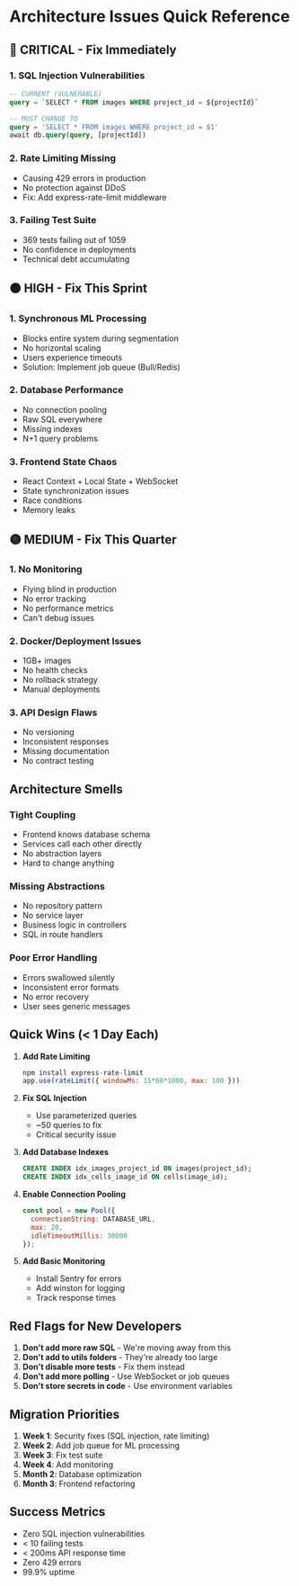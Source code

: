 # Architecture Issues Quick Reference

## 🔴 CRITICAL - Fix Immediately

### 1. SQL Injection Vulnerabilities
```sql
-- CURRENT (VULNERABLE)
query = `SELECT * FROM images WHERE project_id = ${projectId}`

-- MUST CHANGE TO
query = 'SELECT * FROM images WHERE project_id = $1'
await db.query(query, [projectId])
```

### 2. Rate Limiting Missing
- Causing 429 errors in production
- No protection against DDoS
- Fix: Add express-rate-limit middleware

### 3. Failing Test Suite
- 369 tests failing out of 1059
- No confidence in deployments
- Technical debt accumulating

## 🟠 HIGH - Fix This Sprint

### 1. Synchronous ML Processing
- Blocks entire system during segmentation
- No horizontal scaling
- Users experience timeouts
- Solution: Implement job queue (Bull/Redis)

### 2. Database Performance
- No connection pooling
- Raw SQL everywhere
- Missing indexes
- N+1 query problems

### 3. Frontend State Chaos
- React Context + Local State + WebSocket
- State synchronization issues
- Race conditions
- Memory leaks

## 🟡 MEDIUM - Fix This Quarter

### 1. No Monitoring
- Flying blind in production
- No error tracking
- No performance metrics
- Can't debug issues

### 2. Docker/Deployment Issues
- 1GB+ images
- No health checks
- No rollback strategy
- Manual deployments

### 3. API Design Flaws
- No versioning
- Inconsistent responses
- Missing documentation
- No contract testing

## Architecture Smells

### Tight Coupling
- Frontend knows database schema
- Services call each other directly
- No abstraction layers
- Hard to change anything

### Missing Abstractions
- No repository pattern
- No service layer
- Business logic in controllers
- SQL in route handlers

### Poor Error Handling
- Errors swallowed silently
- Inconsistent error formats
- No error recovery
- User sees generic messages

## Quick Wins (< 1 Day Each)

1. **Add Rate Limiting**
   ```javascript
   npm install express-rate-limit
   app.use(rateLimit({ windowMs: 15*60*1000, max: 100 }))
   ```

2. **Fix SQL Injection**
   - Use parameterized queries
   - ~50 queries to fix
   - Critical security issue

3. **Add Database Indexes**
   ```sql
   CREATE INDEX idx_images_project_id ON images(project_id);
   CREATE INDEX idx_cells_image_id ON cells(image_id);
   ```

4. **Enable Connection Pooling**
   ```javascript
   const pool = new Pool({
     connectionString: DATABASE_URL,
     max: 20,
     idleTimeoutMillis: 30000
   });
   ```

5. **Add Basic Monitoring**
   - Install Sentry for errors
   - Add winston for logging
   - Track response times

## Red Flags for New Developers

1. **Don't add more raw SQL** - We're moving away from this
2. **Don't add to utils folders** - They're already too large
3. **Don't disable more tests** - Fix them instead
4. **Don't add more polling** - Use WebSocket or job queues
5. **Don't store secrets in code** - Use environment variables

## Migration Priorities

1. **Week 1**: Security fixes (SQL injection, rate limiting)
2. **Week 2**: Add job queue for ML processing
3. **Week 3**: Fix test suite
4. **Week 4**: Add monitoring
5. **Month 2**: Database optimization
6. **Month 3**: Frontend refactoring

## Success Metrics

- Zero SQL injection vulnerabilities
- < 10 failing tests
- < 200ms API response time
- Zero 429 errors
- 99.9% uptime